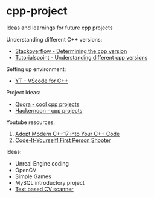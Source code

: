 # cpp-project
Ideas and learnings for future cpp projects

Understanding different C++ versions:
* [Stackoverflow - Determining the cpp version](https://stackoverflow.com/questions/2324658/how-to-determine-the-version-of-the-c-standard-used-by-the-compiler)
* [Tutorialspoint - Understanding different cpp versions](https://www.tutorialspoint.com/Different-Cplusplus-Versions)

Setting up environment:
* [YT - VScode for C++](https://www.youtube.com/watch?v=DIw02CaEusY)

Project Ideas:
* [Quora - cool cpp projects](https://www.quora.com/What-are-some-cool-C++-programming-projects)
* [Hackernoon - cpp projects](https://hackernoon.com/how-to-improve-your-c-skills-from-awesome-projects-251b300ed5a1)

Youtube resources:
1. [Adopt Modern C++17 into Your C++ Code](https://www.youtube.com/watch?v=UsrHQAzSXkA&t=540s)
2. [Code-It-Yourself! First Person Shooter](https://www.youtube.com/watch?v=xW8skO7MFYw&t=1200s)

Ideas:
* Unreal Engine coding
* OpenCV
* Simple Games
* MySQL introductory project
* [Text based CV scanner](https://www.skyfilabs.com/blog/best-computer-vision-projects-for-engineering-students)